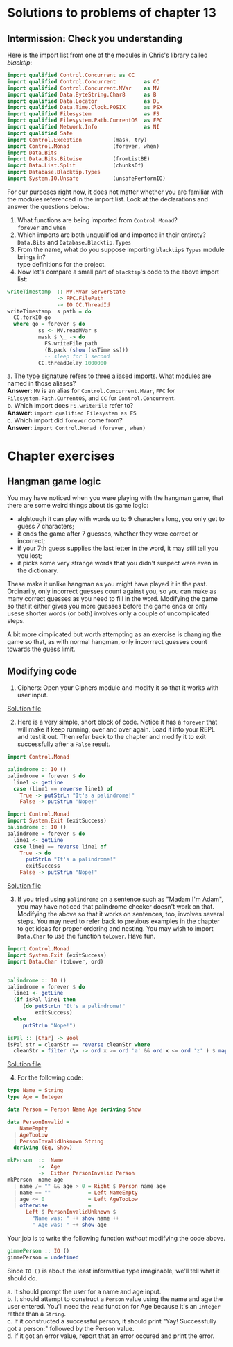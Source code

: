 # Solutions to problems of chapter 13

## Intermission: Check you understanding

Here is the import list from one of the modules in Chris's library called _blacktip_:
```hs
import qualified Control.Concurrent as CC
import qualified Control.Concurrent         as CC
import qualified Control.Concurrent.MVar    as MV
import qualified Data.ByteString.Char8      as B
import qualified Data.Locator               as DL
import qualified Data.Time.Clock.POSIX      as PSX
import qualified Filesystem                 as FS
import qualified Filesystem.Path.CurrentOS  as FPC
import qualified Network.Info               as NI
import qualified Safe
import Control.Exception          (mask, try)
import Control.Monad              (forever, when)
import Data.Bits
import Data.Bits.Bitwise          (fromListBE)
import Data.List.Split            (chunksOf)
import Database.Blacktip.Types
import System.IO.Unsafe           (unsafePerformIO)
```

For our purposes right now, it does not matter whether you are familiar with the modules referenced in the import list. Look at the declarations and answer the questions below:

1. What functions are being imported from `Control.Monad`?
<br>`forever` and `when`
2. Which imports are both unqualified and imported in their entirety?
<br> `Data.Bits` and `Database.Blacktip.Types`
3. From the name, what do you suppose importing `blacktip`s `Types` module brings in?
<br> type definitions for the project.
4. Now let's compare a small part of `blacktip`'s code to the above import list:

```hs
writeTimestamp  :: MV.MVar ServerState
                -> FPC.FilePath
                -> IO CC.ThreadId
writeTimestamp  s path = do
  CC.forkIO go
  where go = forever $ do
          ss <- MV.readMVar s
          mask $ \_ -> do
            FS.writeFile path
            (B.pack (show (ssTime ss)))
            -- sleep for 1 second
          CC.threadDelay 1000000
```
a. The type signature refers to three aliased imports. What modules are named in those aliases?
<br>**Answer:** `MV` is an alias for `Control.Concurrent.MVar`, `FPC` for `Filesystem.Path.CurrentOS`, and `CC` for `Control.Concurrent`.
<br>b. Which import does `FS.writeFile` refer to?
<br>**Answer:** `import qualified Filesystem as FS`
<br>c. Which import did `forever` come from?
<br>**Answer:** `import Control.Monad (forever, when)`


# Chapter exercises

## Hangman game logic

You may have noticed when you were playing with the hangman game, that there are some weird things about tis game logic:

 - alghtough it can play with words up to 9 characters long, you only get to guess 7 characters;
 - it ends the game after 7 guesses, whether they were correct or incorrect;
 - if your 7th guess supplies the last letter in the word, it may still tell you you lost;
 - it picks some very strange words that you didn't suspect were even in the dictionary.

These make it unlike hangman as you might have played it in the past. Ordinarily, only incorrect guesses count against you, so you can make as many correct guesses as you need to fill in the word. Modifying the game so that it either gives you more guesses before the game ends or only usese shorter words (or both) involves only a couple of uncomplicated steps.

A bit more cimplicated but worth attempting as an exercise is changing the game so that, as with normal hangman, only incorrrect guesses count towards the guess limit.


## Modifying code

1. Ciphers: Open your Ciphers module and modify it so that it works with user input.

[Solution file](exercise.files/cipher.hs)

2. Here is a very simple, short block of code. Notice it has a `forever` that will make it keep running, over and over again. Load it into your REPL and test it out. Then refer back to the chapter and modify it to exit successfully after a `False` result.

```hs
import Control.Monad

palindrome :: IO ()
palindrome = forever $ do
  line1 <- getLine
  case (line1 == reverse line1) of
    True -> putStrLn "It's a palindrome!"
    False -> putStrLn "Nope!"
```

```hs
import Control.Monad
import System.Exit (exitSuccess)
palindrome :: IO ()
palindrome = forever $ do
  line1 <- getLine
  case line1 == reverse line1 of
    True -> do
      putStrLn "It's a palindrome!"
      exitSuccess
    False -> putStrLn "Nope!"
```
[Solution file](exercise.files/palindrome.hs)


3. If you tried using `palindrome` on a sentence such as "Madam I'm Adam", you may have noticed that palindrome checker doesn't work on that. Modifying the above so that it works on sentences, too, involves several steps. You may need to refer back to previous examples in the chapter to get ideas for proper ordering and nesting. You may wish to import `Data.Char` to use the function `toLower`. Have fun.

```hs
import Control.Monad
import System.Exit (exitSuccess)
import Data.Char (toLower, ord)


palindrome :: IO ()
palindrome = forever $ do
  line1 <- getLine
  (if isPal line1 then
     (do putStrLn "It's a palindrome!"
         exitSuccess)
  else
     putStrLn "Nope!")

isPal :: [Char] -> Bool
isPal str = cleanStr == reverse cleanStr where
  cleanStr = filter (\x -> ord x >= ord 'a' && ord x <= ord 'z' ) $ map toLower str
```
[Solution file](exercise.files/palindrome2.hs)

4. For the following code:

```hs
type Name = String
type Age = Integer

data Person = Person Name Age deriving Show

data PersonInvalid =
    NameEmpty
  | AgeTooLow
  | PersonInvalidUnknown String
  deriving (Eq, Show)

mkPerson  ::  Name
          ->  Age
          ->  Either PersonInvalid Person
mkPerson  name age
  | name /= "" && age > 0 = Right $ Person name age
  | name == ""            = Left NameEmpty
  | age <= 0              = Left AgeTooLow
  | otherwise             =
      Left $ PersonInvalidUnknown $
        "Name was: " ++ show name ++
        " Age was: " ++ show age
```

Your job is to write the following function _without_ modifying the code above.

```hs
gimmePerson :: IO ()
gimmePerson = undefined
```

Since `IO ()` is about the least informative type imaginable, we'll tell what it should do.

a. It should prompt the user for a name and age input.
<br> b. It should attempt to construct a `Person` value using the name and age the user entered. You'll need the `read` function for Age because it's an `Integer` rather than a `String`.
<br> c. If it constructed a successful person, it should print "Yay! Successfully got a person:" followed by the Person value.
<br> d. if it got an error value, report that an error occured and print the error.
